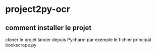 # project2py-ocr
## comment installer le projet
cloner le projet
lancer depuis Pycharm par exemple le fichier principal bookscrape.py 
